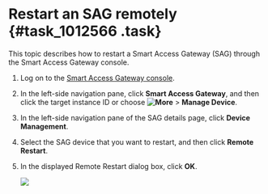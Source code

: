 # Restart an SAG remotely {#task_1012566 .task}

This topic describes how to restart a Smart Access Gateway \(SAG\) through the Smart Access Gateway console.

1.  Log on to the [Smart Access Gateway console](https://smartag.console.aliyun.com).
2.  In the left-side navigation pane, click **Smart Access Gateway**, and then click the target instance ID or choose **![More](http://static-aliyun-doc.oss-cn-hangzhou.aliyuncs.com/assets/img/817045/156571520850940_en-US.png)** \> **Manage Device**.
3.  In the left-side navigation pane of the SAG details page, click **Device Management**.
4.  Select the SAG device that you want to restart, and then click **Remote Restart**.
5.  In the displayed Remote Restart dialog box, click **OK**. 

    ![](http://static-aliyun-doc.oss-cn-hangzhou.aliyuncs.com/assets/img/816710/156571520851547_en-US.png)


